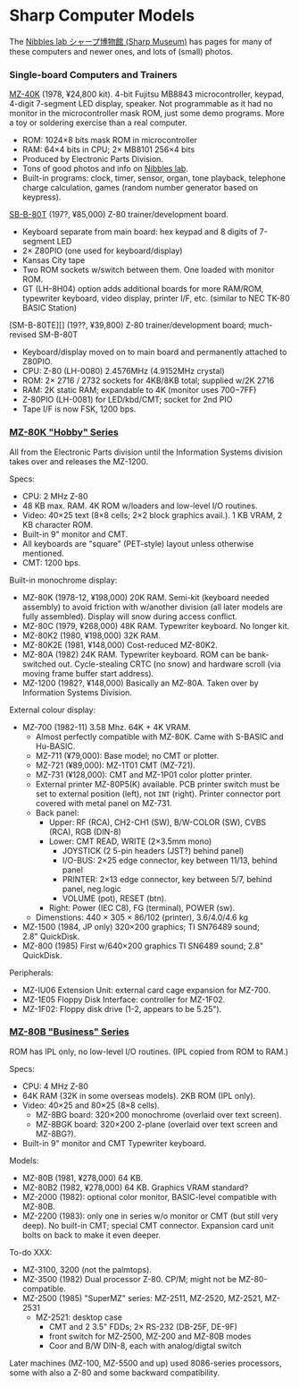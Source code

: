 Sharp Computer Models
=====================

The [Nibbles lab シャープ博物館 (Sharp Museum)][nib] has pages for many of
these computers and newer ones, and lots of (small) photos.

### Single-board Computers and Trainers

[MZ-40K][] (1978, ¥24,800 kit). 4-bit Fujitsu MB8843 microcontroller, keypad,
4-digit 7-segment LED display, speaker. Not programmable as it had no monitor
in the microcontroller mask ROM, just some demo programs. More a toy or
soldering exercise than a real computer.
- ROM: 1024×8 bits mask ROM in microcontroller
- RAM: 64×4 bits in CPU; 2× MB8101 256×4 bits
- Produced by Electronic Parts Division.
- Tons of good photos and info on [Nibbles lab][rpc-mz40k].
- Built-in programs: clock, timer, sensor, organ, tone playback, telephone
  charge calculation, games (random number generator based on keypress).

[SB-B-80T][] (197?, ¥85,000) Z-80 trainer/development board.
- Keyboard separate from main board: hex keypad and 8 digits of 7-segment LED
- 2× Z80PIO (one used for keyboard/display)
- Kansas City tape
- Two ROM sockets w/switch between them. One loaded with monitor ROM.
- GT (LH-8H04) option adds additional boards for more RAM/ROM, typewriter
  keyboard, video display, printer I/F, etc. (similar to NEC TK-80 BASIC
  Station)

[SM-B-80TE][] (19??, ¥39,800) Z-80 trainer/development board; much-revised
SM-B-80T
- Keyboard/display moved on to main board and permanently attached to Z80PIO.
- CPU: Z-80 (LH-0080) 2.4576MHz (4.9152MHz crystal)
- ROM: 2× 2716 / 2732 sockets for 4KB/8KB total; supplied w/2K 2716
- RAM: 2K static RAM; expandable to 4K (monitor uses $700-$7FF)
- Z-80PIO (LH-0081) for LED/kbd/CMT; socket for 2nd PIO
- Tape I/F is now FSK, 1200 bps.

### [MZ-80K "Hobby" Series][80k-series]

All from the Electronic Parts division until the Information Systems division
takes over and releases the MZ-1200.

Specs:
- CPU: 2 MHz Z-80
- 48 KB max. RAM. 4K ROM w/loaders and low-level I/O routines.
- Video: 40×25 text (8×8 cells; 2×2 block graphics avail.).
  1 KB VRAM, 2 KB character ROM.
- Built-in 9" monitor and CMT.
- All keyboards are "square" (PET-style) layout unless otherwise mentioned.
- CMT: 1200 bps.

Built-in monochrome display:
- MZ-80K (1978-12, ¥198,000) 20K RAM. Semi-kit (keyboard needed assembly) to
  avoid friction with w/another division (all later models are fully
  assembled). Display will snow during access conflict.
- MZ-80C (1979, ¥268,000) 48K RAM. Typewriter keyboard. No longer kit.
- MZ-80K2 (1980, ¥198,000) 32K RAM.
- MZ-80K2E (1981, ¥148,000) Cost-reduced MZ-80K2.
- MZ-80A (1982) 24K RAM. Typewriter keyboard. ROM can be bank-switched out.
  Cycle-stealing CRTC (no snow) and hardware scroll (via moving frame buffer
  start address).
- MZ-1200 (1982?, ¥148,000) Basically an MZ-80A. Taken over by Information
  Systems Division.

External colour display:
- MZ-700 (1982-11) 3.58 Mhz. 64K + 4K VRAM.
  - Almost perfectly compatible with MZ-80K. Came with S-BASIC and Hu-BASIC.
  - MZ-711 (¥79,000): Base model; no CMT or plotter.
  - MZ-721 (¥89,000): MZ-1T01 CMT (MZ-721).
  - MZ-731 (¥128,000): CMT and  MZ-1P01 color plotter printer.
  - External printer MZ-80P5(K) available. PCB printer switch must be set
    to external position (left), not `INT` (right). Printer connector port
    covered with metal panel on MZ-731.
  - Back panel:
    - Upper: RF (RCA), CH2-CH1 (SW), B/W-COLOR (SW), CVBS (RCA), RGB (DIN-8)
    - Lower: CMT READ, WRITE (2×3.5mm mono)
      - JOYSTICK (2 5-pin headers (JST?) behind panel)
      - I/O-BUS: 2×25 edge connector, key between 11/13, behind panel
      - PRINTER: 2×13 edge connector, key between 5/7, behind panel, neg.logic
      - VOLUME (pot), RESET (btn).
    - Right: Power (IEC C8), FG (terminal), POWER (sw).
  - Dimenstions: 440 × 305 × 86/102 (printer), 3.6/4.0/4.6 kg
- MZ-1500 (1984, JP only) 320×200 graphics; TI SN76489 sound; 2.8" QuickDisk.
- MZ-800 (1985) First w/640×200 graphics TI SN6489 sound; 2.8" QuickDisk.

Peripherals:
- MZ-IU06 Extension Unit: external card cage expansion for MZ-700.
- MZ-1E05 Floppy Disk Interface: controller for MZ-1F02.
- MZ-1F02: Floppy disk drive (1-2, appears to be 5.25").

### [MZ-80B "Business" Series][80b-series]

ROM has IPL only, no low-level I/O routines. (IPL copied from ROM to RAM.)

Specs:
- CPU: 4 MHz Z-80
- 64K RAM (32K in some overseas models). 2KB ROM (IPL only).
- Video: 40×25 and 80×25 (8×8 cells).
  - MZ-8BG board: 320×200 monochrome (overlaid over text screen).
  - MZ-8BGK board: 320×200 2-plane (overlaid over text screen and MZ-8BG?).
- Built-in 9" monitor and CMT
Typewriter keyboard.

Models:
- MZ-80B (1981, ¥278,000) 64 KB.
- MZ-80B2 (1982, ¥278,000) 64 KB. Graphics VRAM standard?
- MZ-2000 (1982): optional color monitor, BASIC-level compatible with MZ-80B.
- MZ-2200 (1983): only one in series w/o monitor or CMT (but still very deep).
  No built-in CMT; special CMT connector. Expansion card unit bolts on back
  to make it even deeper.

To-do XXX:
- MZ-3100, 3200 (not the palmtops).
- MZ-3500 (1982) Dual processor Z-80. CP/M; might not be MZ-80-compatible.
- MZ-2500 (1985) "SuperMZ" series: MZ-2511, MZ-2520, MZ-2521, MZ-2531
  - MZ-2521: desktop case
    - CMT and 2 3.5" FDDs; 2× RS-232 (DB-25F, DE-9F)
    - front switch for MZ-2500, MZ-200 and MZ-80B modes
    - Coor and B/W DIN-8, each with analog/digtal switch


Later machines (MZ-100, MZ-5500 and up) used 8086-series processors, some with
also a Z-80 and some backward compatibility.



<!-------------------------------------------------------------------->
[MZ-40K]: https://ja.wikipedia.org/wiki/MZ-40K
[80b-series]: https://ja.wikipedia.org/wiki/MZ-80#MZ-80B
[80k-series]: https://ja.wikipedia.org/wiki/MZ-80#MZ-80K系機種
[SB-B-80TE]: http://retropc.net/ohishi/museum/80te.htm
[SB-B-80T]: http://retropc.net/ohishi/museum/80t.htm
[nib]: http://retropc.net/ohishi/museum/index.htm
[rpc-mz40k]: http://retropc.net/ohishi/museum/mz40k.htm
